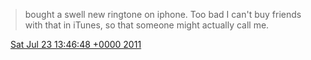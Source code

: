 > bought a swell new ringtone on iphone\. Too bad I can't buy friends with that in iTunes, so that someone might actually call me\.

<img src="../../media/tweet.ico" width="12" /> [Sat Jul 23 13:46:48 +0000 2011](https://twitter.com/DromerDenker/status/94765406362943488)